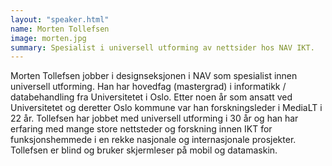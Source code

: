```yaml
---
layout: "speaker.html"
name: Morten Tollefsen
image: morten.jpg
summary: Spesialist i universell utforming av nettsider hos NAV IKT.
---
```


Morten Tollefsen jobber i designseksjonen i NAV som spesialist innen universell utforming. Han har hovedfag (mastergrad) i informatikk / databehandling fra Universitetet i Oslo. Etter noen år som ansatt ved Universitetet og deretter Oslo kommune var han forskningsleder i MediaLT i 22 år. Tollefsen har jobbet med universell utforming i 30 år og han har erfaring med mange store nettsteder og forskning innen IKT for funksjonshemmede i en rekke nasjonale og internasjonale prosjekter. Tollefsen er blind og bruker skjermleser på mobil og datamaskin.
